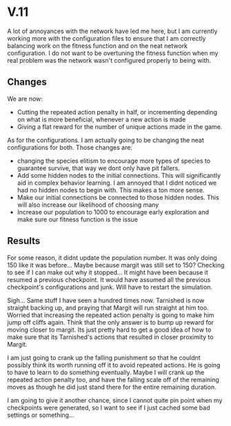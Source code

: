 # V.11

A lot of annoyances with the network have led me here, but I am currently working more with the configuration files to ensure that I am correctly balancing work on the fitness function and on the neat network configuration. I do not want to be overtuning the fitness function when my real problem was the network wasn't configured properly to being with.

## Changes

We are now:
- Cutting the repeated action penalty in half, or incrementing depending on what is more beneficial, whenever a new action is made
- Giving a flat reward for the number of unique actions made in the game.

As for the configurations. I am actually going to be changing the neat configurations for both. Those changes are:
- changing the species elitism to encourage more types of species to guarantee survive, that way we dont only have pit fallers.
- Add some hidden nodes to the initial connections. This will significantly aid in complex behavior learning. I am annoyed that I didnt noticed we had no hidden nodes to begin with. This makes a ton more sense.
- Make our initial connections be connected to those hidden nodes. This will also increase our likelihood of choosing many
- Increase our population to 1000 to encourage early exploration and make sure our fitness function is the issue

## Results

For some reason, it didnt update the population number. It was only doing 150 like it was before... Maybe because margit was still set to 150? Checking to see if I can make out why it stopped... It might have been because it resumed a previous checkpoint. It would have assumed all the previous checkpoint's configurations and junk. Will have to restart the simulation.

Sigh... Same stuff I have seen a hundred times now. Tarnished is now straight backing up, and praying that Margit will run straight at him too. Worried that increasing the repeated action penalty is going to make him jump off cliffs again. Think that the only answer is to bump up reward for moving closer to margit. Its just pretty hard to get a good idea of how to make sure that its Tarnished's actions that resulted in closer proximity to Margit.

I am just going to crank up the falling punishment so that he couldnt possibly think its worth running off it to avoid repeated actions. He is going to have to learn to do something eventually. Maybe I will crank up the repeated action penalty too, and have the falling scale off of the remaining moves as though he did just stand there for the entire remaining duration.

I am going to give it another chance, since I cannot quite pin point when my checkpoints were generated, so I want to see if I just cached some bad settings or something...